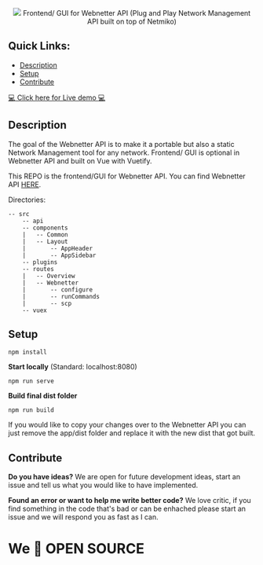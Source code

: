 <p align="center">
  <img src="https://i.imgur.com/SWoPeSe.png">
Frontend/ GUI for Webnetter API (Plug and Play Network Management API built on top of Netmiko)
</p>

## Quick Links:
- [Description](#description)
- [Setup](#setup)
- [Contribute](contribute)

[:computer: Click here for Live demo :computer:](https://oppetinternet.se/webnetter)


## Description

The goal of the Webnetter API is to make it a portable but also a static Network Management tool for any network.
Frontend/ GUI is optional in Webnetter API and built on Vue with Vuetify.

This REPO is the frontend/GUI for Webnetter API.
You can find Webnetter API [HERE](https://github.com/codekuu/webnetter-API).

Directories:
```
-- src
    -- api
    -- components
    |   -- Common
    |   -- Layout
    |       -- AppHeader
    |       -- AppSidebar
    -- plugins
    -- routes
    |   -- Overview
    |   -- Webnetter
    |       -- configure
    |       -- runCommands
    |       -- scp
    -- vuex

```

## Setup

    npm install

**Start locally** (Standard: localhost:8080)

    npm run serve

**Build final dist folder**

    npm run build
 
If you would like to copy your changes over to the Webnetter API you can just remove the app/dist folder and replace it with the new dist that got built.

## Contribute

**Do you have ideas?**
We are open for future development ideas, start an issue and tell us what you would like to have implemented.

**Found an error or want to help me write better code?**
We love critic, if you find something in the code that's bad or can be enhached please start an issue and we will respond you as fast as I can.

# We :dog: OPEN SOURCE

